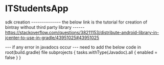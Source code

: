 # ITStudentsApp
sdk creation
--------------- the below link is the tutorial for creation of bintray without third party library ------
https://stackoverflow.com/questions/38211153/distribute-android-library-in-jcenter-to-use-in-gradle/43951025#43951025

--- if any error in javadocs occur 
--- need to add the below code in root(build.gradle) file
subprojects {
    tasks.withType(Javadoc).all { enabled = false }
}


